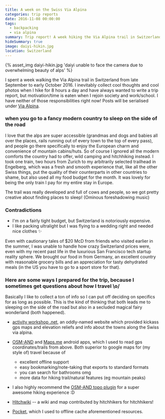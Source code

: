 ```yaml
---
title: A week on the Swiss Via Alpina
categories: trip reports
date: 2016-11-08 00:00:00
tags:
  - backpacking
  - via alpina
summary: Trip report! A week hiking the Via Alpina trail in Switzerland
hideSummary: true
image: daiyi-hikin.jpg
location: Switzerland
---
```


{% asset_img daiyi-hikin.jpg 'daiyi unable to face the camera due to overwhelming beauty of alps' %}

I spent a week walking the Via Alpina trail in Switzerland from late September to early October 2016.<!-- more --> I inevitably collect cool thoughts and cool photos when I hike for 8 hours a day and have always wanted to write a trip report, but motivation/time is eaten when I rejoin society and work/school. I have neither of those responsibilities right now! Posts will be serialised under [Via Alpina](/blog/tags/via-alpina).

### when you go to a fancy modern country to sleep on the side of the road

I love that the alps are super accessible (grandmas and dogs and babies all over the places, rails running out of every town to the top of every pass), and people go there specifically to enjoy the European charm and convenience of mountain cabins/huts. So of course I ignored all the modern comforts the country had to offer, wild camping and hitchhiking instead. I took one train, two hours from Zurich to my arbitrarily selected trailhead in Engelberg, which was a fresh and smooth experience that, like all the other Swiss things, put the quality of their counterparts in other countries to shame, but also used all my food budget for the month. It was lovely for being the only train I pay for my entire stay in Europe.

The trail was really developed and full of cows and people, so we got pretty creative about finding places to sleep! (Ominous foreshadowing music)

### Contradictions

* I'm on a fairly tight budget, but Switzerland is notoriously expensive.
* I like packing ultralight but I was flying to a wedding right and needed nice clothes ✨

Even with cautionary tales of $20 McD from friends who visited earlier in the summer, I was unable to handle how crazy Switzerland prices were, even with my recent past life in the luxurious San Francisco tech startup reality sphere. We brought our food in from Germany, an excellent country with reasonable grocery bills and an appreciation for tasty dehydrated meals (in the US you have to go to a sport store for that).

### Here are some ways I prepared for the trip, because I sometimes get questions about how I travel \o/

Basically I like to collect a ton of info so I can put off deciding on specifics for as long as possible. This is the kind of thinking that both leads me to sleeping on the side of the road but also in a secluded magical fairy wonderland (both happened).

* [activity workshop .net](https://activityworkshop.net/hiking/alpinepassroute), an oddly-named website which provided kickass gps maps and elevation reliefs and info about the towns along the Swiss via alpina.

* [OSM-AND](http://osmand.net/) and [Maps.me](http://maps.me/en/) android apps, which I used to read gps coordinates/trails from above. Both superior to google maps for (my style of) travel because of
  - excellent offline support
  - easy bookmarking/note-taking that exports to standard formats
  - you can search for bathrooms omg
  - more data for hiking trail/natural features (eg mountain peaks)  


* I also highly recommend the [OSM-AND topo plugin](http://osmand.net/features?id=contour-lines-plugin) for a super awesome hiking experience :D

* [Hitchwiki](http://hitchwiki.org/) -- a wiki and map contributed by hitchhikers for hitchhikers!

* [Pocket](https://getpocket.com), which I used to offline cache aforementioned resources.
